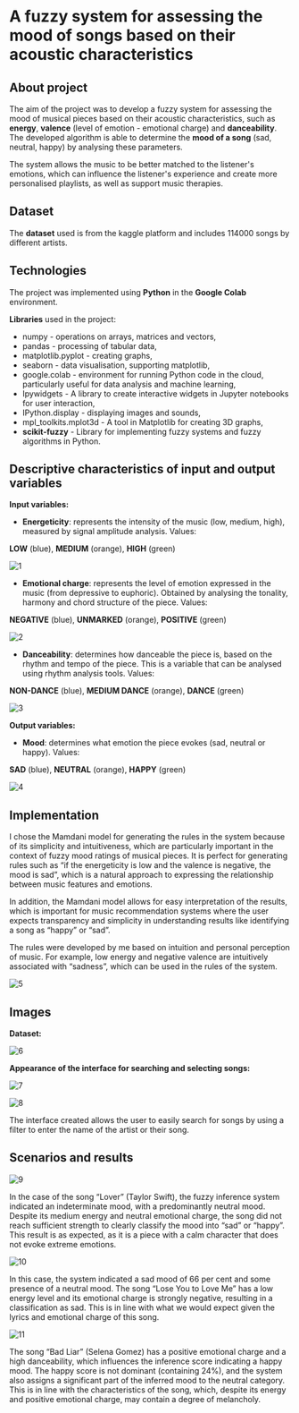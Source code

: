 # A fuzzy system for assessing the mood of songs based on their acoustic characteristics

## About project
The aim of the project was to develop a fuzzy system for assessing the mood of musical pieces based on their acoustic characteristics, 
such as **energy**, **valence** (level of emotion - emotional charge) and **danceability**. The developed algorithm is able to determine 
the **mood of a song** (sad, neutral, happy) by analysing these parameters.

The system allows the music to be better matched to the listener's emotions, which can influence the listener's experience and create more 
personalised playlists, as well as support music therapies.

## Dataset
The **dataset** used is from the kaggle platform and includes 114000 songs by different artists.

## Technologies
The project was implemented using **Python** in the **Google Colab** environment.

**Libraries** used in the project:
- numpy - operations on arrays, matrices and vectors,
- pandas - processing of tabular data,
- matplotlib.pyplot - creating graphs,
- seaborn - data visualisation, supporting matplotlib,
- google.colab - environment for running Python code in the cloud, particularly useful for data analysis and machine learning,
- Ipywidgets - A library to create interactive widgets in Jupyter notebooks for user interaction,
- IPython.display - displaying images and sounds,
- mpl_toolkits.mplot3d - A tool in Matplotlib for creating 3D graphs,
- **scikit-fuzzy** - Library for implementing fuzzy systems and fuzzy algorithms in Python.

## Descriptive characteristics of input and output variables
**Input variables:**
- **Energeticity**: represents the intensity of the music (low, medium, high), measured by signal amplitude analysis. Values:

**LOW** (blue), **MEDIUM** (orange), **HIGH** (green)

![1](./images/energetic_character_of_the_song.jpg)

- **Emotional charge**: represents the level of emotion expressed in the music (from depressive to euphoric). Obtained by analysing the tonality, harmony and chord structure of the piece. Values:

**NEGATIVE** (blue), **UNMARKED** (orange), **POSITIVE** (green)

![2](./images/emotional_quality_of_the_song.jpg)

- **Danceability**: determines how danceable the piece is, based on the rhythm and tempo of the piece. This is a variable that can be analysed using rhythm analysis tools. Values:

**NON-DANCE** (blue), **MEDIUM DANCE** (orange), **DANCE** (green)

![3](./images/level_of_danceability_of_the_song.jpg)

**Output variables:**
- **Mood**: determines what emotion the piece evokes (sad, neutral or happy). Values:

**SAD** (blue), **NEUTRAL** (orange), **HAPPY** (green)

![4](./images/mood_of_the_song.jpg)


## Implementation

I chose the Mamdani model for generating the rules in the system because of its simplicity and intuitiveness, which are particularly important 
in the context of fuzzy mood ratings of musical pieces. It is perfect for generating rules such as “if the energeticity is low and the valence 
is negative, the mood is sad”, which is a natural approach to expressing the relationship between music features and emotions.

In addition, the Mamdani model allows for easy interpretation of the results, which is important for music recommendation systems where the user 
expects transparency and simplicity in understanding results like identifying a song as “happy” or “sad”.

The rules were developed by me based on intuition and personal perception of music. For example, low energy and negative valence are intuitively 
associated with “sadness”, which can be used in the rules of the system.

![5](./images/define_rules.jpg)

## Images
**Dataset:**

![6](./images/dataset.jpg)

**Appearance of the interface for searching and selecting songs:**

![7](./images/interface.jpg)

![8](./images/interface_with_filter.jpg)

The interface created allows the user to easily search for songs by using a filter to enter the name of the artist or their song.

## Scenarios and results

![9](./images/lover.jpg)

In the case of the song “Lover” (Taylor Swift), the fuzzy inference system indicated an indeterminate mood, with a predominantly neutral mood. 
Despite its medium energy and neutral emotional charge, the song did not reach sufficient strength to clearly classify the mood into “sad” or “happy”. 
This result is as expected, as it is a piece with a calm character that does not evoke extreme emotions.

![10](./images/lose_you_to_love_me.jpg)

In this case, the system indicated a sad mood of 66 per cent and some presence of a neutral mood. The song “Lose You to Love Me” has a low energy level 
and its emotional charge is strongly negative, resulting in a classification as sad. This is in line with what we would expect given the lyrics and emotional 
charge of this song.

![11](./images/bad_liar.jpg)

The song “Bad Liar” (Selena Gomez) has a positive emotional charge and a high danceability, which influences the inference score indicating a happy mood. 
The happy score is not dominant (containing 24%), and the system also assigns a significant part of the inferred mood to the neutral category. This is
in line with the characteristics of the song, which, despite its energy and positive emotional charge, may contain a degree of melancholy.
